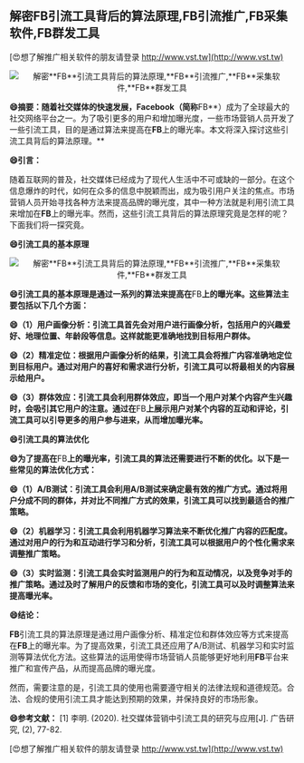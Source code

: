 ## **解密**FB**引流工具背后的算法原理,**FB**引流推广,**FB**采集软件,**FB**群发工具**

[😍想了解推广相关软件的朋友请登录 http://www.vst.tw](http://www.vst.tw)

 <center><img src="https://vst.tw/MP4/tuiguang/png/5.png" alt="解密**FB**引流工具背后的算法原理,**FB**引流推广,**FB**采集软件,**FB**群发工具"></center>

**😄摘要：随着社交媒体的快速发展，Facebook（简称**FB**）成为了全球最大的社交网络平台之一。为了吸引更多的用户和增加曝光度，一些市场营销人员开发了一些引流工具，目的是通过算法来提高在**FB**上的曝光率。本文将深入探讨这些引流工具背后的算法原理。**

**😄引言：**

随着互联网的普及，社交媒体已经成为了现代人生活中不可或缺的一部分。在这个信息爆炸的时代，如何在众多的信息中脱颖而出，成为吸引用户关注的焦点。市场营销人员开始寻找各种方法来提高品牌的曝光度，其中一种方法就是利用引流工具来增加在**FB**上的曝光率。然而，这些引流工具背后的算法原理究竟是怎样的呢？下面我们将一探究竟。

**😄引流工具的基本原理**

 <center><img src="https://vst.tw/MP4/tuiguang/png/1.png" alt="解密**FB**引流工具背后的算法原理,**FB**引流推广,**FB**采集软件,**FB**群发工具"></center>

**😄引流工具的基本原理是通过一系列的算法来提高在**FB**上的曝光率。这些算法主要包括以下几个方面：**

**😄（1）用户画像分析：引流工具首先会对用户进行画像分析，包括用户的兴趣爱好、地理位置、年龄段等信息。这样就能更准确地找到目标用户群体。**

**😄（2）精准定位：根据用户画像分析的结果，引流工具会将推广内容准确地定位到目标用户。通过对用户的喜好和需求进行分析，引流工具可以将最相关的内容展示给用户。**

**😄（3）群体效应：引流工具会利用群体效应，即当一个用户对某个内容产生兴趣时，会吸引其它用户的注意。通过在**FB**上展示用户对某个内容的互动和评论，引流工具可以引导更多的用户参与进来，从而增加曝光率。**

**😄引流工具的算法优化**

**😄为了提高在**FB**上的曝光率，引流工具的算法还需要进行不断的优化。以下是一些常见的算法优化方式：**

**😄（1）A/B测试：引流工具会利用A/B测试来确定最有效的推广方式。通过将用户分成不同的群体，并对比不同推广方式的效果，引流工具可以找到最适合的推广策略。**

**😄（2）机器学习：引流工具会利用机器学习算法来不断优化推广内容的匹配度。通过对用户的行为和互动进行学习和分析，引流工具可以根据用户的个性化需求来调整推广策略。**

**😄（3）实时监测：引流工具会实时监测用户的行为和互动情况，以及竞争对手的推广策略。通过及时了解用户的反馈和市场的变化，引流工具可以及时调整算法来提高曝光率。**

**😄结论：**

**FB**引流工具的算法原理是通过用户画像分析、精准定位和群体效应等方式来提高在**FB**上的曝光率。为了提高效果，引流工具还应用了A/B测试、机器学习和实时监测等算法优化方法。这些算法的运用使得市场营销人员能够更好地利用**FB**平台来推广和宣传产品，从而提高品牌的曝光度。

然而，需要注意的是，引流工具的使用也需要遵守相关的法律法规和道德规范。合法、合规的使用引流工具才能达到预期的效果，并保持良好的市场形象。

**😄参考文献：**
[1] 李明. (2020). 社交媒体营销中引流工具的研究与应用[J]. 广告研究, (2), 77-82.

[😍想了解推广相关软件的朋友请登录 http://www.vst.tw](http://www.vst.tw)



